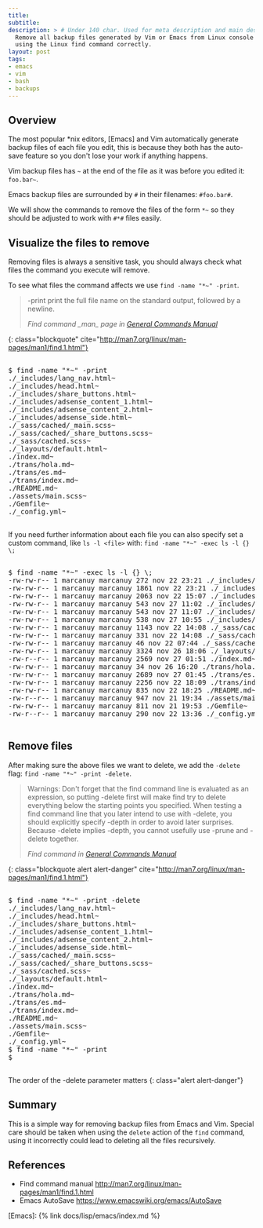 ```yaml
---
title: 
subtitle:
description: > # Under 140 char. Used for meta description and main description
  Remove all backup files generated by Vim or Emacs from Linux console
  using the Linux find command correctly.
layout: post
tags:
- emacs 
- vim
- bash
- backups
---
```


## Overview

The most popular *nix editors, [Emacs] and Vim automatically generate
backup files of each file you edit, this is because they both has the
auto-save feature so you don't lose your work if anything happens.

Vim backup files has `~` at the end of the file as it was before you
edited it: `foo.bar~`.

Emacs backup files are surrounded by `#` in their filenames: `#foo.bar#`.

We will show the commands to remove the files of the form `*~` so they
should be adjusted to work with `#*#` files easily.

## Visualize the files to remove

Removing files is always a sensitive task, you should always check
what files the command you execute will remove.

To see what files the command affects we use `find -name "*~" -print`.

> -print
>         print the full file name on the standard output,
>         followed by a newline. 
> <footer class="blockquote-footer"> <cite>Find command _man_ page in <a href="http://man7.org/linux/man-pages/man1/find.1.html">General Commands Manual</a></cite></footer>
{: class="blockquote" cite="http://man7.org/linux/man-pages/man1/find.1.html"}


<pre class="shell">
<samp>
<span class="shell-prompt">$</span> <kbd>find -name "*~" -print</kbd>
./_includes/lang_nav.html~
./_includes/head.html~
./_includes/share_buttons.html~
./_includes/adsense_content_1.html~
./_includes/adsense_content_2.html~
./_includes/adsense_side.html~
./_sass/cached/_main.scss~
./_sass/cached/_share_buttons.scss~
./_sass/cached.scss~
./_layouts/default.html~
./index.md~
./trans/hola.md~
./trans/es.md~
./trans/index.md~
./README.md~
./assets/main.scss~
./Gemfile~
./_config.yml~
</samp>
</pre>

If you need further information about each file you can also specify
set a custom command, like `ls -l <file>` with: `find -name "*~" -exec
ls -l {} \;`

<pre class="shell">
<samp>
<span class="shell-prompt">$</span> <kbd>find -name "*~" -exec ls -l {} \;</kbd>
-rw-rw-r-- 1 marcanuy marcanuy 272 nov 22 23:21 ./_includes/lang_nav.html~
-rw-rw-r-- 1 marcanuy marcanuy 1861 nov 22 23:21 ./_includes/head.html~
-rw-rw-r-- 1 marcanuy marcanuy 2063 nov 22 15:07 ./_includes/share_buttons.html~
-rw-rw-r-- 1 marcanuy marcanuy 543 nov 27 11:02 ./_includes/adsense_content_1.html~
-rw-rw-r-- 1 marcanuy marcanuy 543 nov 27 11:07 ./_includes/adsense_content_2.html~
-rw-rw-r-- 1 marcanuy marcanuy 538 nov 27 10:55 ./_includes/adsense_side.html~
-rw-rw-r-- 1 marcanuy marcanuy 1143 nov 22 14:08 ./_sass/cached/_main.scss~
-rw-rw-r-- 1 marcanuy marcanuy 331 nov 22 14:08 ./_sass/cached/_share_buttons.scss~
-rw-rw-r-- 1 marcanuy marcanuy 46 nov 22 07:44 ./_sass/cached.scss~
-rw-rw-r-- 1 marcanuy marcanuy 3324 nov 26 18:06 ./_layouts/default.html~
-rw-r--r-- 1 marcanuy marcanuy 2569 nov 27 01:51 ./index.md~
-rw-rw-r-- 1 marcanuy marcanuy 34 nov 26 16:20 ./trans/hola.md~
-rw-rw-r-- 1 marcanuy marcanuy 2689 nov 27 01:45 ./trans/es.md~
-rw-rw-r-- 1 marcanuy marcanuy 2256 nov 22 18:09 ./trans/index.md~
-rw-rw-r-- 1 marcanuy marcanuy 835 nov 22 18:25 ./README.md~
-rw-r--r-- 1 marcanuy marcanuy 947 nov 21 19:34 ./assets/main.scss~
-rw-rw-r-- 1 marcanuy marcanuy 811 nov 21 19:53 ./Gemfile~
-rw-r--r-- 1 marcanuy marcanuy 290 nov 22 13:36 ./_config.yml~
</samp>
</pre>

## Remove files

After making sure the above files we want to delete, we add the
`-delete` flag: `find -name "*~" -print -delete`.

> Warnings: Don't forget that the find command line is evaluated as an
> expression, so putting -delete first will make find try to delete
> everything below the starting points you specified. When testing a
> find command line that you later intend to use with -delete, you
> should explicitly specify -depth in order to avoid later surprises.
> Because -delete implies -depth, you cannot usefully use -prune and
> -delete together.
> 
> <footer class="blockquote-footer"> <cite> Find command in <a href="http://man7.org/linux/man-pages/man1/find.1.html">General Commands Manual</a></cite></footer>
{: class="blockquote alert alert-danger" cite="http://man7.org/linux/man-pages/man1/find.1.html"}


<pre class="shell">
<samp>
<span class="shell-prompt">$</span> <kbd>find -name "*~" -print -delete</kbd>
./_includes/lang_nav.html~
./_includes/head.html~
./_includes/share_buttons.html~
./_includes/adsense_content_1.html~
./_includes/adsense_content_2.html~
./_includes/adsense_side.html~
./_sass/cached/_main.scss~
./_sass/cached/_share_buttons.scss~
./_sass/cached.scss~
./_layouts/default.html~
./index.md~
./trans/hola.md~
./trans/es.md~
./trans/index.md~
./README.md~
./assets/main.scss~
./Gemfile~
./_config.yml~
<span class="shell-prompt">$</span> <kbd>find -name "*~" -print</kbd>
<span class="shell-prompt">$</span> <kbd></kbd>
</samp>
</pre>

The order of the -delete parameter matters
{: class="alert alert-danger"}

## Summary

This is a simple way for removing backup files from Emacs and
Vim. Special care should be taken when using the `delete` action of
the `find` command, using it incorrectly could lead to deleting all
the files recursively.

## References

- Find command manual <http://man7.org/linux/man-pages/man1/find.1.html>
- Emacs AutoSave <https://www.emacswiki.org/emacs/AutoSave>

[Emacs]: {% link docs/lisp/emacs/index.md %}

